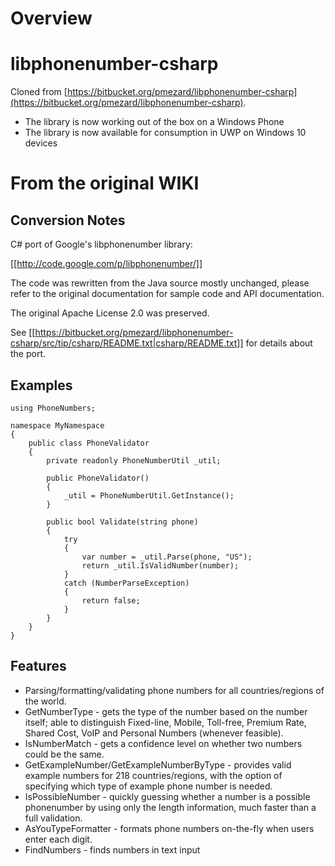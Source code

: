 # Overview

# libphonenumber-csharp

Cloned from [https://bitbucket.org/pmezard/libphonenumber-csharp](https://bitbucket.org/pmezard/libphonenumber-csharp).

* The library is now working out of the box on a Windows Phone
* The library is now available for consumption in UWP on Windows 10 devices


# From the original WIKI
## Conversion Notes

C# port of Google's libphonenumber library:

  [[http://code.google.com/p/libphonenumber/]]

  The code was rewritten from the Java source mostly unchanged, please refer to the original documentation for sample code and API documentation.

  The original Apache License 2.0 was preserved.

  See [[https://bitbucket.org/pmezard/libphonenumber-csharp/src/tip/csharp/README.txt|csharp/README.txt]] for details about the port.
## Examples

```
using PhoneNumbers;

namespace MyNamespace
{
    public class PhoneValidator
    {
        private readonly PhoneNumberUtil _util;

        public PhoneValidator()
        {
            _util = PhoneNumberUtil.GetInstance();
        }

        public bool Validate(string phone)
        {
            try
            {
                var number = _util.Parse(phone, "US");
                return _util.IsValidNumber(number);
            }
            catch (NumberParseException)
            {
                return false;
            }
        }
    }
}
```

## Features

  * Parsing/formatting/validating phone numbers for all countries/regions of the world.
  * GetNumberType - gets the type of the number based on the number itself; able to distinguish Fixed-line, Mobile, Toll-free, Premium Rate, Shared Cost, VoIP and Personal Numbers (whenever feasible).
  * IsNumberMatch - gets a confidence level on whether two numbers could be the same.
  * GetExampleNumber/GetExampleNumberByType - provides valid example numbers for 218 countries/regions, with the option of specifying which type of example phone number is needed.
  * IsPossibleNumber - quickly guessing whether a number is a possible phonenumber by using only the length information, much faster than a full validation.
  * AsYouTypeFormatter - formats phone numbers on-the-fly when users enter each digit.
  * FindNumbers - finds numbers in text input 

